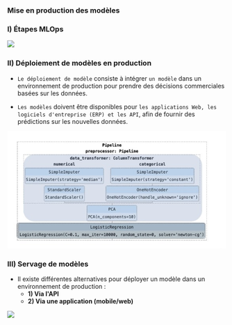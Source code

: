 ### **Mise en production des modèles**

### **I) Étapes MLOps**

<img src = "https://ml-ops.org/img/mlops-loop-en.jpg"/>

### **II) Déploiement de modèles en production**


+ `Le déploiement de modèle` consiste à intégrer `un modèle` dans un environnement de production pour prendre des décisions commerciales basées sur les données.

+ `Les modèles` doivent être disponibles pour `les applications Web, les logiciels d'entreprise (ERP) et les API`, afin de fournir des prédictions sur les nouvelles données.

![Model_Deployment](images/image1.jpeg)

### **III) Servage de modèles**
+ Il existe différentes alternatives pour déployer un modèle dans un environnement de production :
  + **1) Via l'API**
  + **2) Via une application (mobile/web)**

<img src="https://res.cloudinary.com/canonical/image/fetch/f_auto,q_auto,fl_sanitize,c_fill,w_720/https://lh3.googleusercontent.com/KJOdXP_cJG8AXC2JpFUekpe-6zJ-mnT1WruYwp_-0Z27GBsOhHQoAduusQNpqF9dsJng9iA2wxotVuz6CiTvz4u6oDfk43K-ZVrhg-GqY41XvmieoroF2J-q1TbSNEUbCDH8VICK"/>


